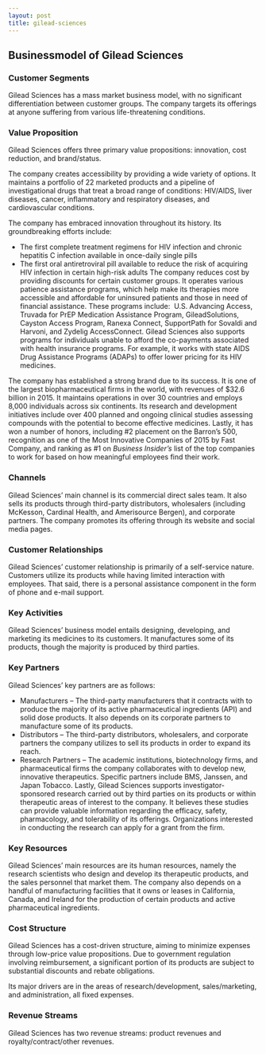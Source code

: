 ```yaml
---
layout: post
title: gilead-sciences
---
```


Businessmodel of Gilead Sciences
---------------------------------

### Customer Segments

Gilead Sciences has a mass market business model, with no significant differentiation between customer groups. The company targets its offerings at anyone suffering from various life-threatening conditions.

### Value Proposition

Gilead Sciences offers three primary value propositions: innovation, cost reduction, and brand/status.

The company creates accessibility by providing a wide variety of options. It maintains a portfolio of 22 marketed products and a pipeline of investigational drugs that treat a broad range of conditions: HIV/AIDS, liver diseases, cancer, inflammatory and respiratory diseases, and cardiovascular conditions.

The company has embraced innovation throughout its history. Its groundbreaking efforts include:

 * The first complete treatment regimens for HIV infection and chronic hepatitis C infection available in once-daily single pills
* The first oral antiretroviral pill available to reduce the risk of acquiring HIV infection in certain high-risk adults
 The company reduces cost by providing discounts for certain customer groups. It operates various patience assistance programs, which help make its therapies more accessible and affordable for uninsured patients and those in need of financial assistance. These programs include:  U.S. Advancing Access, Truvada for PrEP Medication Assistance Program, GileadSolutions, Cayston Access Program, Ranexa Connect, SupportPath for Sovaldi and Harvoni, and Zydelig AccessConnect. Gilead Sciences also supports programs for individuals unable to afford the co-payments associated with health insurance programs. For example, it works with state AIDS Drug Assistance Programs (ADAPs) to offer lower pricing for its HIV medicines.

The company has established a strong brand due to its success. It is one of the largest biopharmaceutical firms in the world, with revenues of $32.6 billion in 2015. It maintains operations in over 30 countries and employs 8,000 individuals across six continents. Its research and development initiatives include over 400 planned and ongoing clinical studies assessing compounds with the potential to become effective medicines. Lastly, it has won a number of honors, including #2 placement on the Barron’s 500, recognition as one of the Most Innovative Companies of 2015 by Fast Company, and ranking as #1 on *Business Insider’s* list of the top companies to work for based on how meaningful employees find their work.

### Channels

Gilead Sciences’ main channel is its commercial direct sales team. It also sells its products through third-party distributors, wholesalers (including McKesson, Cardinal Health, and Amerisource Bergen), and corporate partners. The company promotes its offering through its website and social media pages.

### Customer Relationships

Gilead Sciences’ customer relationship is primarily of a self-service nature. Customers utilize its products while having limited interaction with employees. That said, there is a personal assistance component in the form of phone and e-mail support.

### Key Activities

Gilead Sciences’ business model entails designing, developing, and marketing its medicines to its customers. It manufactures some of its products, though the majority is produced by third parties.

### Key Partners

Gilead Sciences’ key partners are as follows:

 * Manufacturers – The third-party manufacturers that it contracts with to produce the majority of its active pharmaceutical ingredients (API) and solid dose products. It also depends on its corporate partners to manufacture some of its products.
* Distributors – The third-party distributors, wholesalers, and corporate partners the company utilizes to sell its products in order to expand its reach.
* Research Partners – The academic institutions, biotechnology firms, and pharmaceutical firms the company collaborates with to develop new, innovative therapeutics. Specific partners include BMS, Janssen, and Japan Tobacco.
 Lastly, Gilead Sciences supports investigator-sponsored research carried out by third parties on its products or within therapeutic areas of interest to the company. It believes these studies can provide valuable information regarding the efficacy, safety, pharmacology, and tolerability of its offerings. Organizations interested in conducting the research can apply for a grant from the firm.

### Key Resources

Gilead Sciences’ main resources are its human resources, namely the research scientists who design and develop its therapeutic products, and the sales personnel that market them. The company also depends on a handful of manufacturing facilities that it owns or leases in California, Canada, and Ireland for the production of certain products and active pharmaceutical ingredients.

### Cost Structure

Gilead Sciences has a cost-driven structure, aiming to minimize expenses through low-price value propositions. Due to government regulation involving reimbursement, a significant portion of its products are subject to substantial discounts and rebate obligations.

Its major drivers are in the areas of research/development, sales/marketing, and administration, all fixed expenses.

### Revenue Streams

Gilead Sciences has two revenue streams: product revenues and royalty/contract/other revenues.
